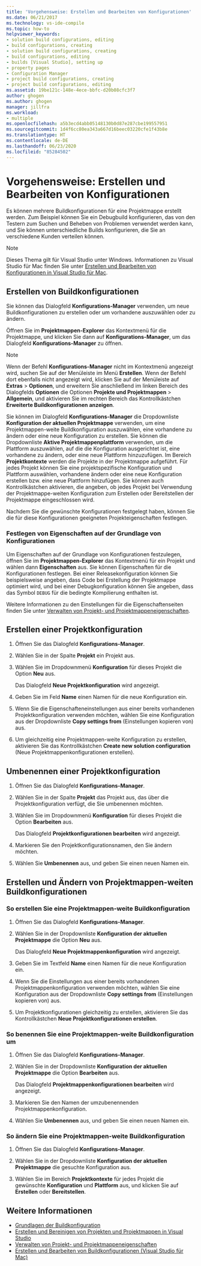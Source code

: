 ```yaml
---
title: 'Vorgehensweise: Erstellen und Bearbeiten von Konfigurationen'
ms.date: 06/21/2017
ms.technology: vs-ide-compile
ms.topic: how-to
helpviewer_keywords:
- solution build configurations, editing
- build configurations, creating
- solution build configurations, creating
- build configurations, editing
- builds [Visual Studio], setting up
- property pages
- Configuration Manager
- project build configurations, creating
- project build configurations, editing
ms.assetid: 19be121c-148e-4ece-bbfc-d20b08cfc3f7
author: ghogen
ms.author: ghogen
manager: jillfra
ms.workload:
- multiple
ms.openlocfilehash: a5b3ecd4abb05148130b0d87e287cbe199557951
ms.sourcegitcommit: 1d4f6cc80ea343a667d16beec03220cfe1f43b8e
ms.translationtype: HT
ms.contentlocale: de-DE
ms.lasthandoff: 06/23/2020
ms.locfileid: "85284502"
---
```

# <a name="how-to-create-and-edit-configurations"></a>Vorgehensweise: Erstellen und Bearbeiten von Konfigurationen

Es können mehrere Buildkonfigurationen für eine Projektmappe erstellt werden. Zum Beispiel können Sie ein Debugbuild konfigurieren, das von den Testern zum Suchen und Beheben von Problemen verwendet werden kann, und Sie können unterschiedliche Builds konfigurieren, die Sie an verschiedene Kunden verteilen können.

> [!NOTE]
> Dieses Thema gilt für Visual Studio unter Windows. Informationen zu Visual Studio für Mac finden Sie unter [Erstellen und Bearbeiten von Konfigurationen in Visual Studio für Mac](/visualstudio/mac/create-and-edit-configurations).

## <a name="create-build-configurations"></a>Erstellen von Buildkonfigurationen

Sie können das Dialogfeld **Konfigurations-Manager** verwenden, um neue Buildkonfigurationen zu erstellen oder um vorhandene auszuwählen oder zu ändern.

Öffnen Sie im **Projektmappen-Explorer** das Kontextmenü für die Projektmappe, und klicken Sie dann auf **Konfigurations-Manager**, um das Dialogfeld **Konfigurations-Manager** zu öffnen.

> [!NOTE]
> Wenn der Befehl **Konfigurations-Manager** nicht im Kontextmenü angezeigt wird, suchen Sie auf der Menüleiste im Menü **Erstellen**. Wenn der Befehl dort ebenfalls nicht angezeigt wird, klicken Sie auf der Menüleiste auf **Extras** > **Optionen**, und erweitern Sie anschließend im linken Bereich des Dialogfelds **Optionen** die Optionen **Projekte und Projektmappen** > **Allgemein**, und aktivieren Sie im rechten Bereich das Kontrollkästchen **Erweiterte Buildkonfigurationen anzeigen**.

Sie können im Dialogfeld **Konfigurations-Manager** die Dropdownliste **Konfiguration der aktuellen Projektmappe** verwenden, um eine Projektmappen-weite Buildkonfiguration auszuwählen, eine vorhandene zu ändern oder eine neue Konfiguration zu erstellen. Sie können die Dropdownliste **Aktive Projektmappenplattform** verwenden, um die Plattform auszuwählen, auf die die Konfiguration ausgerichtet ist, eine vorhandene zu ändern, oder eine neue Plattform hinzuzufügen. Im Bereich **Projektkontexte** werden die Projekte in der Projektmappe aufgeführt. Für jedes Projekt können Sie eine projektspezifische Konfiguration und Plattform auswählen, vorhandene ändern oder eine neue Konfiguration erstellen bzw. eine neue Plattform hinzufügen. Sie können auch Kontrollkästchen aktivieren, die angeben, ob jedes Projekt bei Verwendung der Projektmappe-weiten Konfiguration zum Erstellen oder Bereitstellen der Projektmappe eingeschlossen wird.

Nachdem Sie die gewünschte Konfigurationen festgelegt haben, können Sie die für diese Konfigurationen geeigneten Projekteigenschaften festlegen.

### <a name="set-properties-based-on-configurations"></a>Festlegen von Eigenschaften auf der Grundlage von Konfigurationen

Um Eigenschaften auf der Grundlage von Konfigurationen festzulegen, öffnen Sie im **Projektmappen-Explorer** das Kontextmenü für ein Projekt und wählen dann **Eigenschaften** aus. Sie können Eigenschaften für die Konfigurationen festlegen. Bei einer Releasekonfiguration können Sie beispielsweise angeben, dass Code bei Erstellung der Projektmappe optimiert wird, und bei einer Debugkonfiguration können Sie angeben, dass das Symbol `DEBUG` für die bedingte Kompilierung enthalten ist.

Weitere Informationen zu den Einstellungen für die Eigenschaftenseiten finden Sie unter [Verwalten von Projekt- und Projektmappeneigenschaften](../ide/managing-project-and-solution-properties.md).

## <a name="create-a-project-configuration"></a>Erstellen einer Projektkonfiguration

1. Öffnen Sie das Dialogfeld **Konfigurations-Manager**.

2. Wählen Sie in der Spalte **Projekt** ein Projekt aus.

3. Wählen Sie im Dropdownmenü **Konfiguration** für dieses Projekt die Option **Neu** aus.

     Das Dialogfeld **Neue Projektkonfiguration** wird angezeigt.

4. Geben Sie im Feld **Name** einen Namen für die neue Konfiguration ein.

5. Wenn Sie die Eigenschafteneinstellungen aus einer bereits vorhandenen Projektkonfiguration verwenden möchten, wählen Sie eine Konfiguration aus der Dropdownliste **Copy settings from** (Einstellungen kopieren von) aus.

6. Um gleichzeitig eine Projektmappen-weite Konfiguration zu erstellen, aktivieren Sie das Kontrollkästchen **Create new solution configuration** (Neue Projektmappenkonfigurationen erstellen).

## <a name="rename-a-project-configuration"></a>Umbenennen einer Projektkonfiguration

1. Öffnen Sie das Dialogfeld **Konfigurations-Manager**.

2. Wählen Sie in der Spalte **Projekt** das Projekt aus, das über die Projektkonfiguration verfügt, die Sie umbenennen möchten.

3. Wählen Sie im Dropdownmenü **Konfiguration** für dieses Projekt die Option **Bearbeiten** aus.

     Das Dialogfeld **Projektkonfigurationen bearbeiten** wird angezeigt.

4. Markieren Sie den Projektkonfigurationsnamen, den Sie ändern möchten.

5. Wählen Sie **Umbenennen** aus, und geben Sie einen neuen Namen ein.

## <a name="create-and-modify-solution-wide-build-configurations"></a>Erstellen und Ändern von Projektmappen-weiten Buildkonfigurationen

### <a name="to-create-a-solution-wide-build-configuration"></a>So erstellen Sie eine Projektmappen-weite Buildkonfiguration

1. Öffnen Sie das Dialogfeld **Konfigurations-Manager**.

2. Wählen Sie in der Dropdownliste **Konfiguration der aktuellen Projektmappe** die Option **Neu** aus.

     Das Dialogfeld **Neue Projektmappenkonfiguration** wird angezeigt.

3. Geben Sie im Textfeld **Name** einen Namen für die neue Konfiguration ein.

4. Wenn Sie die Einstellungen aus einer bereits vorhandenen Projektmappenkonfiguration verwenden möchten, wählen Sie eine Konfiguration aus der Dropdownliste **Copy settings from** (Einstellungen kopieren von) aus.

5. Um Projektkonfigurationen gleichzeitig zu erstellen, aktivieren Sie das Kontrollkästchen **Neue Projektkonfigurationen erstellen**.

### <a name="to-rename-a-solution-wide-build-configuration"></a>So benennen Sie eine Projektmappen-weite Buildkonfiguration um

1. Öffnen Sie das Dialogfeld **Konfigurations-Manager**.

2. Wählen Sie in der Dropdownliste **Konfiguration der aktuellen Projektmappe** die Option **Bearbeiten** aus.

     Das Dialogfeld **Projektmappenkonfigurationen bearbeiten** wird angezeigt.

3. Markieren Sie den Namen der umzubenennenden Projektmappenkonfiguration.

4. Wählen Sie **Umbenennen** aus, und geben Sie einen neuen Namen ein.

### <a name="to-modify-a-solution-wide-build-configuration"></a>So ändern Sie eine Projektmappen-weite Buildkonfiguration

1. Öffnen Sie das Dialogfeld **Konfigurations-Manager**.

2. Wählen Sie in der Dropdownliste **Konfiguration der aktuellen Projektmappe** die gesuchte Konfiguration aus.

3. Wählen Sie im Bereich **Projektkontexte** für jedes Projekt die gewünschte **Konfiguration** und **Plattform** aus, und klicken Sie auf **Erstellen** oder **Bereitstellen**.

## <a name="see-also"></a>Weitere Informationen

- [Grundlagen der Buildkonfiguration](../ide/understanding-build-configurations.md)
- [Erstellen und Bereinigen von Projekten und Projektmappen in Visual Studio](../ide/building-and-cleaning-projects-and-solutions-in-visual-studio.md)
- [Verwalten von Projekt- und Projektmappeneigenschaften](managing-project-and-solution-properties.md)
- [Erstellen und Bearbeiten von Buildkonfigurationen (Visual Studio für Mac)](/visualstudio/mac/create-and-edit-configurations)
